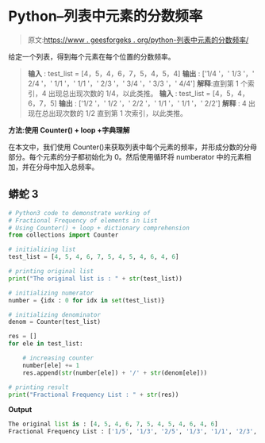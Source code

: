 # Python–列表中元素的分数频率

> 原文:[https://www . geesforgeks . org/python-列表中元素的分数频率/](https://www.geeksforgeeks.org/python-fractional-frequency-of-elements-in-list/)

给定一个列表，得到每个元素在每个位置的分数频率。

> **输入** : test_list = [4，5，4，6，7，5，4，5，4]
> **输出** : ['1/4 '，' 1/3 '，' 2/4 '，' 1/1 '，' 1/1 '，' 2/3 '，' 3/4 '，' 3/3 '，' 4/4']
> **解释**:直到第 1 个索引，4 出现总出现次数的 1/4，以此类推。
> **输入** : test_list = [4，5，4，6，7，5]
> **输出** : ['1/2 '，' 1/2 '，' 2/2 '，' 1/1 '，' 1/1 '，' 2/2']
> **解释** : 4 出现在总出现次数的 1/2 直到第 1 次索引，以此类推。

**方法:使用 Counter() + loop +字典理解**

在本文中，我们使用 Counter()来获取列表中每个元素的频率，并形成分数的分母部分。每个元素的分子都初始化为 0。然后使用循环将 numberator 中的元素相加，并在分母中加入总频率。

## 蟒蛇 3

```py
# Python3 code to demonstrate working of
# Fractional Frequency of elements in List
# Using Counter() + loop + dictionary comprehension
from collections import Counter

# initializing list
test_list = [4, 5, 4, 6, 7, 5, 4, 5, 4, 6, 4, 6]

# printing original list
print("The original list is : " + str(test_list))

# initializing numerator
number = {idx : 0 for idx in set(test_list)}

# initializing denominator
denom = Counter(test_list)

res = []
for ele in test_list:

    # increasing counter
    number[ele] += 1
    res.append(str(number[ele]) + '/' + str(denom[ele]))

# printing result
print("Fractional Frequency List : " + str(res))
```

**Output**

```py
The original list is : [4, 5, 4, 6, 7, 5, 4, 5, 4, 6, 4, 6]
Fractional Frequency List : ['1/5', '1/3', '2/5', '1/3', '1/1', '2/3', '3/5', '3/3', '4/5', '2/3', '5/5', '3/3']
```